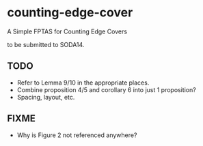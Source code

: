 counting-edge-cover
===================

A Simple FPTAS for Counting Edge Covers 

to be submitted to SODA14.

TODO
---------------
* Refer to Lemma 9/10 in the appropriate places.
* Combine proposition 4/5 and corollary 6 into just 1 proposition?
* Spacing, layout, etc.


FIXME
-----------------
* Why is Figure 2 not referenced anywhere?
